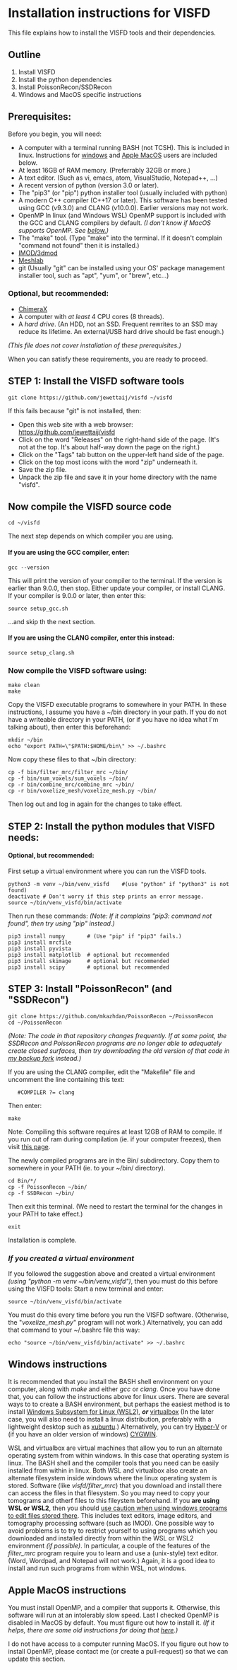 Installation instructions for VISFD
==========================

This file explains how to install the VISFD tools
and their dependencies.

## Outline

1) Install VISFD
2) Install the python dependencies
3) Install PoissonRecon/SSDRecon
4) Windows and MacOS specific instructions

## Prerequisites:

Before you begin, you will need:

- A computer with a terminal running BASH (not TCSH).
  This is included in linux.
  Instructions for [windows](#Windows-instructions) and
  [Apple MacOS](#Apple-MacOS-instructions) users are included below.
- At least 16GB of RAM memory.  (Preferrably 32GB or more.)
- A text editor.  (Such as vi, emacs, atom, VisualStudio, Notepad++, ...)
- A recent version of python (version 3.0 or later).
- The "pip3" (or "pip") python installer tool (usually included with python)
- A modern C++ compiler (C++17 or later).  This software has been tested
  using GCC (v9.3.0) and CLANG (v10.0.0).  Earlier versions may not work.
- OpenMP
  In linux (and Windows WSL) OpenMP support is included with the GCC and
  CLANG compilers by default.  *(I don't know if MacOS supports OpenMP.
  See [below.](#Apple-MacOS-instructions))*
- The "make" tool.
  (Type "make" into the terminal.  If it doesn't complain "command not found"
  then it is installed.)
- [IMOD/3dmod](https://bio3d.colorado.edu/imod/)
- [Meshlab](https://www.meshlab.net)
- git (Usually "git" can be installed using your OS' package management
  installer tool, such as "apt", "yum", or "brew", etc...)


### Optional, but recommended:

- [ChimeraX](https://www.rbvi.ucsf.edu/chimerax/download.html)
- A computer with *at least* 4 CPU cores (8 threads).
- A *hard drive*.  (An HDD, not an SSD.  Frequent rewrites to an SSD
  may reduce its lifetime.  An external/USB hard drive should be fast enough.)

*(This file does not cover installation of these prerequisites.)*

When you can satisfy these requirements, you are ready to proceed.


## STEP 1: Install the VISFD software tools

```
git clone https://github.com/jewettaij/visfd ~/visfd
```

If this fails because "git" is not installed, then:
- Open this web site with a web browser:
  https://github.com/jewettaij/visfd
- Click on the word "Releases" on the right-hand side of the page.
  (It's not at the top.  It's about half-way down the page on the right.)
- Click on the "Tags" tab button on the upper-left hand side of the page.
- Click on the top most icons with the word "zip" underneath it.
- Save the zip file.
- Unpack the zip file and save it in your home directory with the name "visfd".


## Now compile the VISFD source code

```
cd ~/visfd
```

The next step depends on which compiler you are using.

#### If you are using the GCC compiler, enter:
```
gcc --version
```
This will print the version of your compiler to the terminal.
If the version is earlier than 9.0.0, then stop.
Either update your compiler, or install CLANG.
If your compiler is 9.0.0 or later, then enter this:
```
source setup_gcc.sh
```
...and skip th the next section.

#### If you are using the CLANG compiler, enter this instead:
```
source setup_clang.sh
```

### Now compile the VISFD software using:

```
make clean
make
```

Copy the VISFD executable programs to somewhere in your PATH.
In these instructions, I assume you have a ~/bin directory in your path.
If you do not have a writeable directory in your PATH,
(or if you have no idea what I'm talking about), then enter this beforehand:

```
mkdir ~/bin
echo "export PATH=\"$PATH:$HOME/bin\" >> ~/.bashrc
```

Now copy these files to that ~/bin directory:
```
cp -f bin/filter_mrc/filter_mrc ~/bin/
cp -f bin/sum_voxels/sum_voxels ~/bin/
cp -r bin/combine_mrc/combine_mrc ~/bin/
cp -r bin/voxelize_mesh/voxelize_mesh.py ~/bin/
```

Then log out and log in again for the changes to take effect.



## STEP 2: Install the python modules that VISFD needs:

#### Optional, but recommended:

First setup a virtual environment where you can run the VISFD tools.
```
python3 -m venv ~/bin/venv_visfd    #(use "python" if "python3" is not found)
deactivate # Don't worry if this step prints an error message.
source ~/bin/venv_visfd/bin/activate
```

Then run these commands:
*(Note: If it complains "pip3: command not found",
then try using "pip" instead.)*

```
pip3 install numpy       # (Use "pip" if "pip3" fails.)
pip3 install mrcfile
pip3 install pyvista
pip3 install matplotlib  # optional but recommended
pip3 install skimage     # optional but recommended
pip3 install scipy       # optional but recommended
```


## STEP 3:  Install "PoissonRecon" (and "SSDRecon")

```
git clone https://github.com/mkazhdan/PoissonRecon ~/PoissonRecon
cd ~/PoissonRecon
```

*(Note: The code in that repository changes frequently.  If at some point,
the SSDRecon and PoissonRecon programs are no longer able to adequately
create closed surfaces, then try downloading the old version of that code in
[my backup fork](https://github.com/jewettaij/PoissonRecon)
instead.)*



If you are using the CLANG compiler, edit the "Makefile" file
and uncomment the line containing this text:
```
   #COMPILER ?= clang
```
Then enter:
```
make
```

Note: Compiling this software requires at least 12GB of RAM to compile.
If you run out of ram during compilation (ie. if your computer freezes),
then visit [this page](https://github.com/mkazhdan/PoissonRecon/issues/152).

The newly compiled programs are in the Bin/ subdirectory.
Copy them to somewhere in your PATH (ie. to your ~/bin/ directory).

```
cd Bin/*/
cp -f PoissonRecon ~/bin/
cp -f SSDRecon ~/bin/
```

Then exit this terminal.
(We need to restart the terminal for the changes in your PATH to take effect.)
```
exit
```


Installation is complete.



### *If you created a virtual environment*

If you followed the suggestion above and created a virtual environment
*(using "python -m venv ~/bin/venv_visfd")*, then you must do this
before using the VISFD tools:  Start a new terminal and enter:
```
source ~/bin/venv_visfd/bin/activate
```
You must do this every time before you run the VISFD software.
(Otherwise, the "*voxelize_mesh.py*" program will not work.)
Alternatively, you can add that command to your ~/.bashrc file this way:
```
echo "source ~/bin/venv_visfd/bin/activate" >> ~/.bashrc
```




## Windows instructions

It is recommended that you install the BASH shell environment on your computer,
along with *make* and either *gcc* or *clang*.  Once you have done that,
you can follow the instructions above for linux users.
There are several ways to to create a BASH environment,
but perhaps the easiest method is to install
[Windows Subsystem for Linux (WSL2)](https://docs.microsoft.com/en-us/windows/wsl/install-win10),
***or***
[virtualbox](https://www.virtualbox.org)
(In the later case, you will also need to install a linux distribution,
preferably with a lightweight
desktop such as [xubuntu](https://xubuntu.org).)
Alternatively, you can try 
[Hyper-V](https://www.nakivo.com/blog/run-linux-hyper-v/)
or (if you have an older version of windows)
[CYGWIN](https://www.cygwin.com/).

WSL and virtualbox are virtual machines that allow you to run an
alternate operating system from within windows.
In this case that operating system is linux.  The BASH shell and the
compiler tools that you need can be easily installed from within in linux.
Both WSL and virtualbox also create an alternate filesystem inside windows
where the linux operating system is stored.  Software (like *visfd/filter_mrc*)
that you download and install there can access the files in that filesystem.
So you may need to copy your tomograms and otherf files to this fileystem
beforehand.  If you **are using WSL or WSL2**, then you should
[use caution when using windows programs to edit files stored there](https://devblogs.microsoft.com/commandline/do-not-change-linux-files-using-windows-apps-and-tools/).
This includes text editors, image editors, and tomography processing software
(such as IMOD).
One possible way to avoid problems is to try to restrict yourself to using
programs which you downloaded and installed directly from within the
WSL or WSL2 environment *(if possible)*.  In particular, a couple of the
features of the *filter_mrc* program require you to learn and use a
(unix-style) text editor.  (Word, Wordpad, and Notepad will not work.)
Again, it is a good idea to install and run such programs from within WSL,
not windows.



## Apple MacOS instructions

You must install OpenMP, and a compiler that supports it.
Otherwise, this software will run at an intolerably slow speed.
Last I checked OpenMP is disabled in MacOS by default.
You must figure out how to install it.
*(If it helps, there are some old instructions for doing that
[here](https://iscinumpy.gitlab.io/post/omp-on-high-sierra/).)*

I do not have access to a computer running MacOS.
If you figure out how to install OpenMP, please contact me
(or create a pull-request) so that we can update this section.
